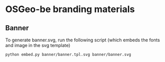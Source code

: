 # OSGeo-be branding materials

## Banner

To generate banner.svg, run the following script (which embeds the fonts and image in the svg template)

```shell
python embed.py banner/banner.tpl.svg banner/banner.svg
```
